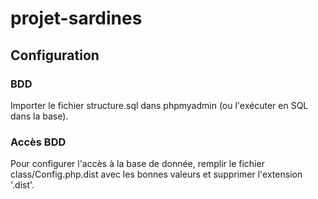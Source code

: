 # projet-sardines

## Configuration

### BDD 
Importer le fichier structure.sql dans phpmyadmin (ou l'exécuter en SQL dans la base).

### Accès BDD
Pour configurer l'accès à la base de donnée, remplir le fichier class/Config.php.dist avec les bonnes valeurs et supprimer l'extension '.dist'.
